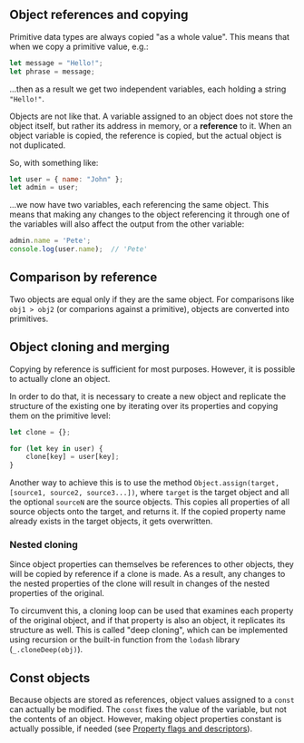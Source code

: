 ## Object references and copying

Primitive data types are always copied "as a whole value". This means that when we copy a primitive value, e.g.:

```js
let message = "Hello!";
let phrase = message;
```

...then as a result we get two independent variables, each holding a string `"Hello!"`.

Objects are not like that. A variable assigned to an object does not store the object itself, but rather its address in memory, or a **reference** to it. When an object variable is copied, the reference is copied, but the actual object is not duplicated.

So, with something like:

```js
let user = { name: "John" };
let admin = user;
```

...we now have two variables, each referencing the same object. This means that making any changes to the object referencing it through one of the variables will also affect the output from the other variable:

```js
admin.name = 'Pete';
console.log(user.name);  // 'Pete'
```

## Comparison by reference

Two objects are equal only if they are the same object. For comparisons like `obj1 > obj2` (or comparions against a primitive), objects are converted into primitives.

## Object cloning and merging

Copying by reference is sufficient for most purposes. However, it is possible to actually clone an object.

In order to do that, it is necessary to create a new object and replicate the structure of the existing one by iterating over its properties and copying them on the primitive level:

```js
let clone = {};

for (let key in user) {
    clone[key] = user[key];
}
```

Another way to achieve this is to use the method `Object.assign(target, [source1, source2, source3...])`, where `target` is the target object and all the optional `sourceN` are the source objects. This copies all properties of all source objects onto the target, and returns it. If the copied property name already exists in the target objects, it gets overwritten.

### Nested cloning

Since object properties can themselves be references to other objects, they will be copied by reference if a clone is made. As a result, any changes to the nested properties of the clone will result in changes of the nested properties of the original.

To circumvent this, a cloning loop can be used that examines each property of the original object, and if that property is also an object, it replicates its structure as well. This is called "deep cloning", which can be implemented using recursion or the built-in function from the `lodash` library (`_.cloneDeep(obj)`).

## Const objects

Because objects are stored as references, object values assigned to a `const` can actually be modified. The `const` fixes the value of the variable, but not the contents of an object. However, making object properties constant is actually possible, if needed (see [Property flags and descriptors](/Objects/property-flags-descriptors.md)).
